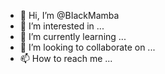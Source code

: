 - 👋 Hi, I’m @BIackMamba
- 👀 I’m interested in ...
- 🌱 I’m currently learning ...
- 💞️ I’m looking to collaborate on ...
- 📫 How to reach me ...

<!---
BIackMamba/BIackMamba is a ✨ special ✨ repository because its `README.md` (this file) appears on your GitHub profile.
You can click the Preview link to take a look at your changes.
--->

